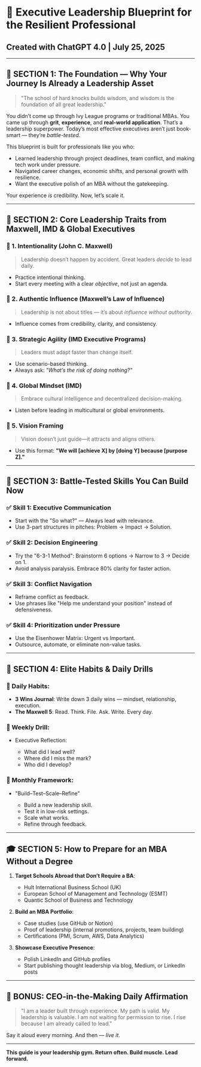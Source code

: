 # 🧠 Executive Leadership Blueprint for the Resilient Professional

## Created with ChatGPT 4.0 | July 25, 2025

---

## 📘 SECTION 1: The Foundation — Why Your Journey Is Already a Leadership Asset

> "The school of hard knocks builds wisdom, and wisdom is the foundation of all great leadership."

You didn’t come up through Ivy League programs or traditional MBAs. You came up through **grit**, **experience**, and **real-world application**. That’s a leadership superpower. Today’s most effective executives aren’t just book-smart — they’re *battle-tested*.

This blueprint is built for professionals like you who:

* Learned leadership through project deadlines, team conflict, and making tech work under pressure.
* Navigated career changes, economic shifts, and personal growth with resilience.
* Want the executive polish of an MBA without the gatekeeping.

Your experience *is* credibility. Now, let’s scale it.

---

## 🌟 SECTION 2: Core Leadership Traits from Maxwell, IMD & Global Executives

### 🔑 1. **Intentionality** (John C. Maxwell)

> Leadership doesn’t happen by accident. Great leaders *decide* to lead daily.

* Practice intentional thinking.
* Start every meeting with a clear *objective*, not just an agenda.

### 🔑 2. **Authentic Influence** (Maxwell’s Law of Influence)

> Leadership is not about titles — it’s about *influence without authority*.

* Influence comes from credibility, clarity, and consistency.

### 🔑 3. **Strategic Agility** (IMD Executive Programs)

> Leaders must adapt faster than change itself.

* Use scenario-based thinking.
* Always ask: *"What’s the risk of doing nothing?"*

### 🔑 4. **Global Mindset** (IMD)

> Embrace cultural intelligence and decentralized decision-making.

* Listen before leading in multicultural or global environments.

### 🔑 5. **Vision Framing**

> Vision doesn’t just guide—it attracts and aligns others.

* Use this format: **"We will \[achieve X] by \[doing Y] because \[purpose Z]."**

---

## 💼 SECTION 3: Battle-Tested Skills You Can Build Now

### ✅ Skill 1: **Executive Communication**

* Start with the "So what?" — Always lead with relevance.
* Use 3-part structures in pitches: Problem → Impact → Solution.

### ✅ Skill 2: **Decision Engineering**

* Try the "6-3-1 Method": Brainstorm 6 options → Narrow to 3 → Decide on 1.
* Avoid analysis paralysis. Embrace 80% clarity for faster action.

### ✅ Skill 3: **Conflict Navigation**

* Reframe conflict as feedback.
* Use phrases like "Help me understand your position" instead of defensiveness.

### ✅ Skill 4: **Prioritization under Pressure**

* Use the Eisenhower Matrix: Urgent vs Important.
* Outsource, automate, or eliminate non-value tasks.

---

## 🧠 SECTION 4: Elite Habits & Daily Drills

### 🔄 Daily Habits:

* **3 Wins Journal**: Write down 3 daily wins — mindset, relationship, execution.
* **The Maxwell 5**: Read. Think. File. Ask. Write. Every day.

### 📅 Weekly Drill:

* Executive Reflection:

  * What did I lead well?
  * Where did I miss the mark?
  * Who did I develop?

### 🧱 Monthly Framework:

* "Build–Test–Scale–Refine"

  * Build a new leadership skill.
  * Test it in low-risk settings.
  * Scale what works.
  * Refine through feedback.

---

## 🎓 SECTION 5: How to Prepare for an MBA Without a Degree

1. **Target Schools Abroad that Don’t Require a BA**:

   * Hult International Business School (UK)
   * European School of Management and Technology (ESMT)
   * Quantic School of Business and Technology

2. **Build an MBA Portfolio**:

   * Case studies (use GitHub or Notion)
   * Proof of leadership (internal promotions, projects, team building)
   * Certifications (PMI, Scrum, AWS, Data Analytics)

3. **Showcase Executive Presence**:

   * Polish LinkedIn and GitHub profiles
   * Start publishing thought leadership via blog, Medium, or LinkedIn posts

---

## 🔐 BONUS: CEO-in-the-Making Daily Affirmation

> "I am a leader built through experience. My path is valid. My leadership is valuable. I am not waiting for permission to rise. I rise because I am already called to lead."

Say it aloud every morning. And then — *live it*.

---

**This guide is your leadership gym. Return often. Build muscle. Lead forward.**
